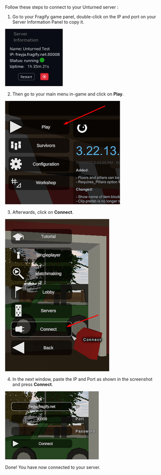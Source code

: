 Follow these steps to connect to your Unturned server : 

1. Go to your Fragify game panel, double-click on the IP and port on your Server Information Panel to copy it.

![](images/connection.png)

2. Then go to your main menu in-game and click on **Play**. 

![](images/play.png) 

3. Afterwards, click on **Connect**. 

![](images/connect.png)

4. In the next window, paste the IP and Port as shown in the screenshot and press **Connect**.

![](images/connect-window.png)

Done!
You have now connected to your server.